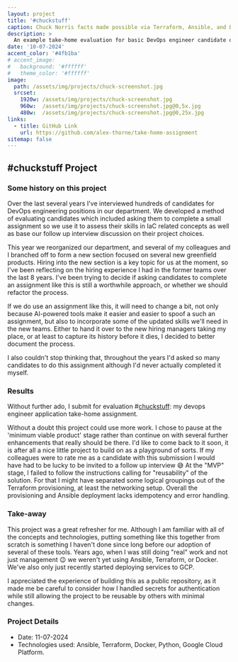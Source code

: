 ```yaml
---
layout: project
title: '#chuckstuff'
caption: Chuck Norris facts made possible via Terraform, Ansible, and Docker
description: >
  An example take-home evaluation for basic DevOps engineer candidate qualifications.
date: '10-07-2024'
accent_color: '#4fb1ba'
# accent_image:
#   background: '#ffffff'
#   theme_color: '#ffffff'
image: 
  path: /assets/img/projects/chuck-screenshot.jpg
  srcset: 
    1920w: /assets/img/projects/chuck-screenshot.jpg
    960w:  /assets/img/projects/chuck-screenshot.jpg@0,5x.jpg
    480w:  /assets/img/projects/chuck-screenshot.jpg@0,25x.jpg
links:
  - title: GitHub Link 
    url: https://github.com/alex-thorne/take-home-assignment
sitemap: false
---
```


## #chuckstuff Project

### Some history on this project
Over the last several years I've interviewed hundreds of candidates for DevOps engineering positions in our department. We developed a method of evaluating candidates which included asking them to complete a small assignment so we use it to assess their skills in IaC related concepts as well as base our follow up interview discussion on their project choices. 

This year we reorganized our department, and several of my colleagues and I branched off to form a new section focused on several new greenfield products. Hiring into the new section is a key topic for us at the moment, so I've been reflecting on the hiring experience I had in the former teams over the last 8 years. I've been trying to decide if asking candidates to complete an assignment like this is still a worthwhile approach, or whether we should refactor the process. 

If we do use an assignment like this, it will need to change a bit, not only because AI-powered tools make it easier and easier to spoof a such an assignment, but also to incorporate some of the updated skills we'll need in the new teams. Either to hand it over to the new hiring managers taking my place, or at least to capture its history before it dies, I decided to better document the process. 

I also couldn't stop thinking that, throughout the years I'd asked so many candidates to do this assignment although I'd never actually completed it myself.

### Results
Without further ado, I submit for evaluation #[chuckstuff](https://github.com/alex-thorne/take-home-assignment): my devops engineer application take-home assignment.  

Without a doubt this project could use more work. I chose to pause at the 'minimum viable product' stage rather than continue on with several further enhancements that really should be there. I'd like to come back to it soon, it is after all a nice little project to build on as a playground of sorts. If my colleagues were to rate me as a candidate with this submission I would have had to be lucky to be invited to a follow up interview 😅 At the "MVP" stage, I failed to follow the instructions calling for "reusability" of the solution. For that I might have separated some logical groupings out of the Terraform provisioning, at least the networking setup. Overall the provisioning and Ansible deployment lacks idempotency and error handling.

### Take-away
This project was a great refresher for me. Although I am familiar with all of the concepts and technologies, putting something like this together from scratch is something I haven't done since long before our adoption of several of these tools. Years ago, when I was still doing "real" work and not just management 😉 we weren't yet using Ansible, Terraform, or Docker. We've also only just recently started deploying services to GCP.

I appreciated the experience of building this as a public repository, as it made me be careful to consider how I handled secrets for authentication while still allowing the project to be reusable by others with minimal changes. 

### Project Details
- Date: 11-07-2024
- Technologies used: Ansible, Terraform, Docker, Python, Google Cloud Platform.
